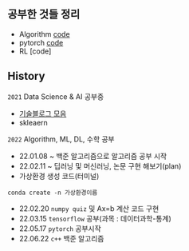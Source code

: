 ## 공부한 것들 정리
- Algorithm [code](https://github.com/hsh6449/TIL/tree/main/BaekJUn)
- pytorch [code](https://github.com/hsh6449/TIL/tree/main/pytorch)
- RL [code]

## History
`2021` Data Science & AI 공부중
- [기술블로그 모음](https://github.com/seonggwonyoon/techblog)
- skleaern

`2022` Algorithm, ML, DL, 수학 공부
- 22.01.08 ~ 백준 알고리즘으로 알고리즘 공부 시작
- 22.02.11 ~ 딥러닝 및 머신러닝, 논문 구현 해보기(plan) 
- 가상환경 생성 코드(터미널)
```
conda create -n 가상환경이름
```
- 22.02.20 `numpy quiz` 및 Ax=b 계산 코드 구현
- 22.03.15 `tensorflow` 공부(과목 : 데이터과학-통계)
- 22.05.17 `pytorch` 공부시작
- 22.06.22 `c++` 백준 알고리즘 
